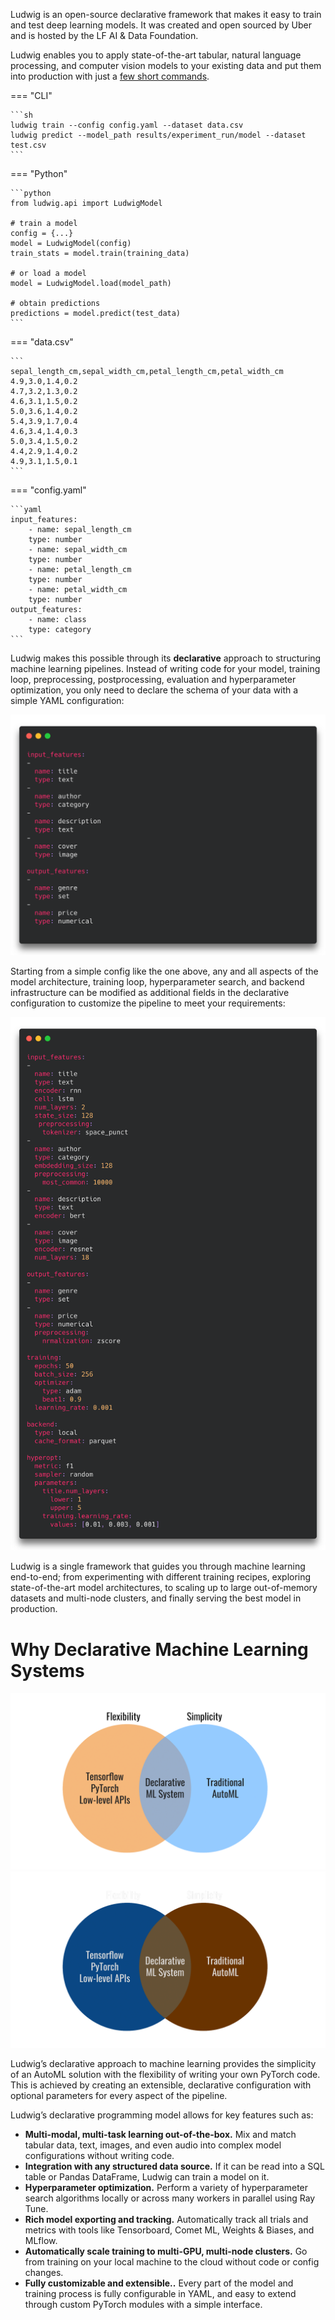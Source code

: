 Ludwig is an open-source declarative framework that makes it easy to train and
test deep learning models. It was created and open sourced by Uber and is hosted
by the LF AI & Data Foundation.

Ludwig enables you to apply state-of-the-art tabular, natural language
processing, and computer vision models to your existing data and put them into
production with just a [few short commands](../command_line_interface).

=== "CLI"

    ```sh
    ludwig train --config config.yaml --dataset data.csv
    ludwig predict --model_path results/experiment_run/model --dataset test.csv
    ```

=== "Python"

    ```python
    from ludwig.api import LudwigModel

    # train a model
    config = {...}
    model = LudwigModel(config)
    train_stats = model.train(training_data)

    # or load a model
    model = LudwigModel.load(model_path)

    # obtain predictions
    predictions = model.predict(test_data)
    ```

=== "data.csv"

    ```
    sepal_length_cm,sepal_width_cm,petal_length_cm,petal_width_cm
    4.9,3.0,1.4,0.2
    4.7,3.2,1.3,0.2
    4.6,3.1,1.5,0.2
    5.0,3.6,1.4,0.2
    5.4,3.9,1.7,0.4
    4.6,3.4,1.4,0.3
    5.0,3.4,1.5,0.2
    4.4,2.9,1.4,0.2
    4.9,3.1,1.5,0.1
    ```

=== "config.yaml"

    ```yaml
    input_features:
        - name: sepal_length_cm
        type: number
        - name: sepal_width_cm
        type: number
        - name: petal_length_cm
        type: number
        - name: petal_width_cm
        type: number
    output_features:
        - name: class
        type: category
    ```

Ludwig makes this possible through its **declarative** approach to structuring
machine learning pipelines. Instead of writing code for your model, training
loop, preprocessing, postprocessing, evaluation and hyperparameter optimization,
you only need to declare the schema of your data with a simple YAML
configuration:

![img](../images/simple_example_config.png)

Starting from a simple config like the one above, any and all aspects of the
model architecture, training loop, hyperparameter search, and backend
infrastructure can be modified as additional fields in the declarative
configuration to customize the pipeline to meet your requirements:

![img](../images/involved_example_config.png)

Ludwig is a single framework that guides you through machine learning
end-to-end; from experimenting with different training recipes, exploring
state-of-the-art model architectures, to scaling up to large out-of-memory
datasets and multi-node clusters, and finally serving the best model in
production.

# Why Declarative Machine Learning Systems

![img](../images/why_declarative_light.png#only-light)
![img](../images/why_declarative_dark.png#only-dark)

Ludwig’s declarative approach to machine learning provides the simplicity of an
AutoML solution with the flexibility of writing your own PyTorch code. This is
achieved by creating an extensible, declarative configuration with optional
parameters for every aspect of the pipeline.

Ludwig’s declarative programming model allows for key features such as:

- **Multi-modal, multi-task learning out-of-the-box.** Mix and match tabular
    data, text, images, and even audio into complex model configurations without
    writing code.
- **Integration with any structured data source.** If it can be read into a SQL
    table or Pandas DataFrame, Ludwig can train a model on it.
- **Hyperparameter optimization.** Perform a variety of hyperparameter search
    algorithms locally or across many workers in parallel using Ray Tune.
- **Rich model exporting and tracking.** Automatically track all trials and
    metrics with tools like Tensorboard, Comet ML, Weights & Biases, and MLflow.
- **Automatically scale training to multi-GPU, multi-node clusters.** Go from
    training on your local machine to the cloud without code or config changes.
- **Fully customizable and extensible..** Every part of the model and training
    process is fully configurable in YAML, and easy to extend through custom
    PyTorch modules with a simple interface.
